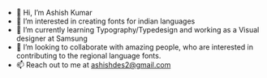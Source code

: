 - 👋 Hi, I’m Ashish Kumar
- 👀 I’m interested in creating fonts for indian languages
- 🌱 I’m currently learning Typography/Typedesign and working as a Visual designer at Samsung
- 💞️ I’m looking to collaborate with amazing people, who are interested in contributing to the regional language fonts.
- 📫 Reach out to me at ashishdes2@gmail.com

<!---
ashishdes/ashishdes is a ✨ special ✨ repository because its `README.md` (this file) appears on your GitHub profile.
You can click the Preview link to take a look at your changes.
--->
